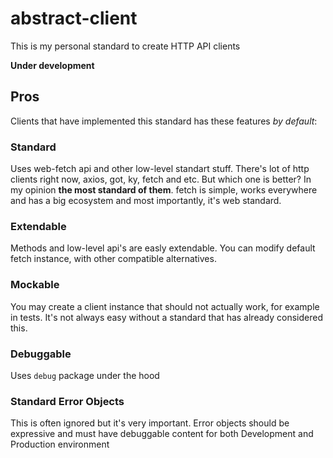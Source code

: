 # abstract-client
This is my personal standard to create HTTP API clients

**Under development**

## Pros
Clients that have implemented this standard has these features *by default*:

### Standard
Uses web-fetch api and other low-level standart stuff.
There's lot of http clients right now, axios, got, ky, fetch and etc. But which one is better? In my opinion **the most standard of them**. fetch is simple, works everywhere and has a big ecosystem and most importantly, it's web standard.

### Extendable
Methods and low-level api's are easly extendable.
You can modify default fetch instance, with other compatible alternatives.

### Mockable
You may create a client instance that should not actually work, for example in tests. It's not always easy without a standard that has already considered this.

### Debuggable
Uses `debug` package under the hood

### Standard Error Objects
This is often ignored but it's very important. Error objects should be expressive and must have debuggable content for both Development and Production environment
